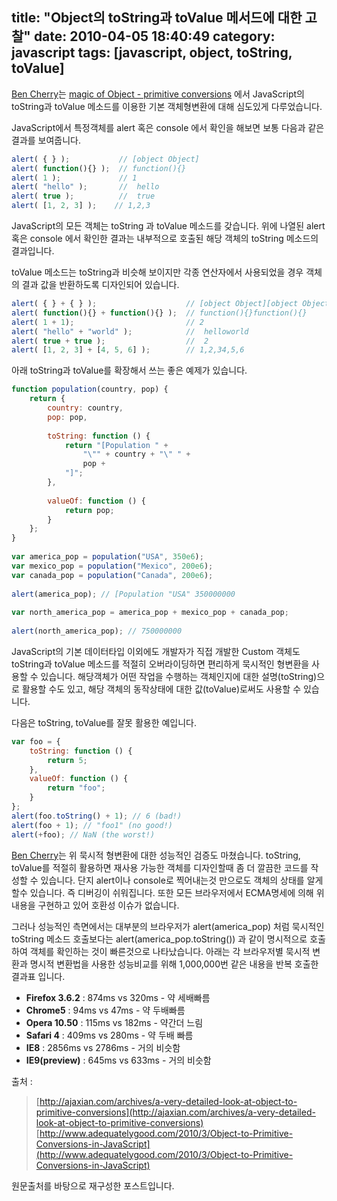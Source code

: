 title: "Object의 toString과 toValue 메서드에 대한 고찰"
date: 2010-04-05 18:40:49
category: javascript
tags: [javascript, object, toString, toValue]
---


[Ben Cherry]: http://twitter.com/bcherry
[Ben Cherry]는 [magic of Object - primitive conversions](http://www.adequatelygood.com/2010/3/Object-to-Primitive-Conversions-in-JavaScript) 에서 JavaScript의 toString과 toValue 메소드를 이용한 기본 객체형변환에 대해 심도있게 다루었습니다.

JavaScript에서 특정객체를 alert 혹은 console 에서 확인을 해보면 보통 다음과 같은 결과를 보여줍니다.

```js
alert( { } );           // [object Object]
alert( function(){} );  // function(){}
alert( 1 );             // 1
alert( "hello" );       //  hello
alert( true );          //  true
alert( [1, 2, 3] );    // 1,2,3
```
  
  
JavaScript의 모든 객체는 toString 과 toValue 메소드를 갖습니다.
위에 나열된 alert 혹은 console 에서 확인한 결과는 내부적으로 호출된 해당 객체의 toString 메소드의 결과입니다.

toValue 메소드는 toString과 비슷해 보이지만 각종 연산자에서 사용되었을 경우 객체의 결과 값을 반환하도록 디자인되어 있습니다.
```js
alert( { } + { } );                    // [object Object][object Object]
alert( function(){} + function(){} );  // function(){}function(){}
alert( 1 + 1);                         // 2
alert( "hello" + "world" );            //  helloworld
alert( true + true );                  //  2
alert( [1, 2, 3] + [4, 5, 6] );        // 1,2,34,5,6
```

아래 toString과 toValue를 확장해서 쓰는 좋은 예제가 있습니다.
```js
function population(country, pop) {
    return {
        country: country,
        pop: pop,
 
        toString: function () {
            return "[Population " + 
                "\"" + country + "\" " +
                pop +
            "]";
        },
 
        valueOf: function () {
            return pop;
        }
    };
}
 
var america_pop = population("USA", 350e6);
var mexico_pop = population("Mexico", 200e6);
var canada_pop = population("Canada", 200e6);
 
alert(america_pop); // [Population "USA" 350000000
 
var north_america_pop = america_pop + mexico_pop + canada_pop;
 
alert(north_america_pop); // 750000000
```


JavaScript의 기본 데이터타입 이외에도 개발자가 직접 개발한 Custom 객체도 toString과 toValue 메소드를 적절히 오버라이딩하면 편리하게 묵시적인 형변환을 사용할 수 있습니다. 해당객체가 어떤 작업을 수행하는 객체인지에 대한 설명(toString)으로 활용할 수도 있고, 해당 객체의 동작상태에 대한 값(toValue)로써도 사용할 수 있습니다.

다음은 toString, toValue를 잘못 활용한 예입니다.
```js
var foo = {
    toString: function () {
        return 5;
    },
    valueOf: function () {
        return "foo";
    }
};
alert(foo.toString() + 1); // 6 (bad!)
alert(foo + 1); // "foo1" (no good!)
alert(+foo); // NaN (the worst!)
```


[Ben Cherry]는 위 묵시적 형변환에 대한 성능적인 검증도 마쳤습니다.
toString, toValue를 적절히 활용하면
재사용 가능한 객체를 디자인할때 좀 더 깔끔한 코드를 작성할 수 있습니다.
단지 alert이나 console로 찍어내는것 만으로도 객체의 상태를 알게 할수 있습니다. 즉 디버깅이 쉬워집니다.
또한 모든 브라우저에서 ECMA명세에 의해 위 내용을 구현하고 있어 호환성 이슈가 없습니다.

그러나 성능적인 측면에서는 대부분의 브라우저가 alert(america_pop) 처럼 묵시적인 toString 메소드 호출보다는 alert(america_pop.toString()) 과 같이 명시적으로 호출하여 객체를 확인하는 것이 빠른것으로 나타났습니다. 아래는 각 브라우저별 묵시적 변환과 명시적 변환법을 사용한 성능비교를 위해 1,000,000번 같은 내용을 반복 호출한 결과표 입니다.

* __Firefox 3.6.2__ : 874ms vs 320ms - 약 세배빠름
* __Chrome5__ : 94ms vs 47ms  - 약 두배빠름
* __Opera 10.50__ : 115ms vs 182ms - 약간더 느림
* __Safari 4__ : 409ms vs 280ms - 약 두배 빠름
* __IE8__ : 2856ms vs 2786ms - 거의 비슷함
* __IE9(preview)__ : 645ms vs 633ms - 거의 비슷함




출처 :  
> [http://ajaxian.com/archives/a-very-detailed-look-at-object-to-primitive-conversions](http://ajaxian.com/archives/a-very-detailed-look-at-object-to-primitive-conversions)  
>[http://www.adequatelygood.com/2010/3/Object-to-Primitive-Conversions-in-JavaScript](http://www.adequatelygood.com/2010/3/Object-to-Primitive-Conversions-in-JavaScript)

원문출처를 바탕으로 재구성한 포스트입니다.